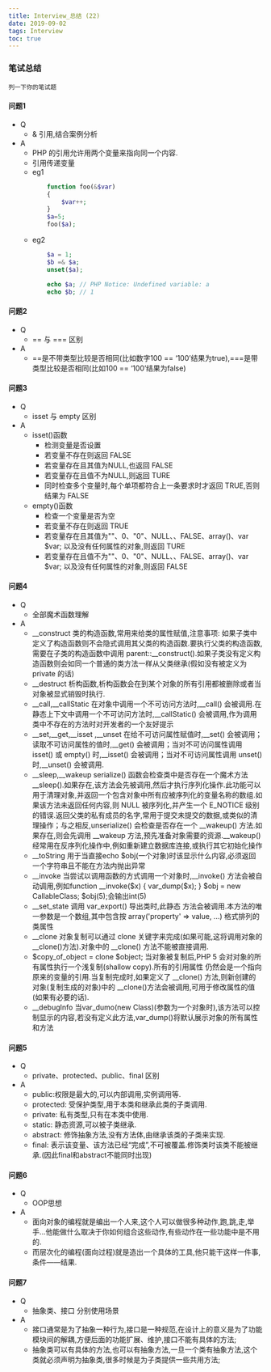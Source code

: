 ```yaml
---
title: Interview_总结 (22)
date: 2019-09-02
tags: Interview
toc: true
---
```


### 笔试总结
    列一下你的笔试题
    
<!-- more -->

#### 问题1
- Q
    * & 引用,结合案例分析
- A
    * PHP 的引用允许用两个变量来指向同一个内容.
    * 引用传递变量
    * eg1
        ```php
            function foo(&$var)
            { 
                $var++; 
            }
            $a=5;
            foo($a);
        ```
    * eg2
        ```php
            $a = 1;
            $b =& $a;
            unset($a);

            echo $a; // PHP Notice: Undefined variable: a
            echo $b; // 1
        ```

#### 问题2
- Q
    * == 与 === 区别
- A
    * ==是不带类型比较是否相同(比如数字100 == ‘100’结果为true),===是带类型比较是否相同(比如100 == ‘100’结果为false)

#### 问题3
- Q
    * isset 与 empty 区别
- A
    * isset()函数
        * 检测变量是否设置 
        * 若变量不存在则返回 FALSE 
        * 若变量存在且其值为NULL,也返回 FALSE 
        * 若变量存在且值不为NULL,则返回 TURE 
        * 同时检查多个变量时,每个单项都符合上一条要求时才返回 TRUE,否则结果为 FALSE
    * empty()函数
        * 检查一个变量是否为空 
        * 若变量不存在则返回 TRUE 
        * 若变量存在且其值为""、0、"0"、NULL、、FALSE、array()、var $var; 以及没有任何属性的对象,则返回 TURE 
        * 若变量存在且值不为""、0、"0"、NULL、、FALSE、array()、var $var; 以及没有任何属性的对象,则返回 FALSE 

#### 问题4 
- Q
    * 全部魔术函数理解
- A
    * \__construct 类的构造函数,常用来给类的属性赋值,注意事项: 如果子类中定义了构造函数则不会隐式调用其父类的构造函数.要执行父类的构造函数,需要在子类的构造函数中调用 parent::__construct().如果子类没有定义构造函数则会如同一个普通的类方法一样从父类继承(假如没有被定义为 private 的话)
    * __destruct 析构函数,析构函数会在到某个对象的所有引用都被删除或者当对象被显式销毁时执行.
    * \__call,\__callStatic 在对象中调用一个不可访问方法时,\__call() 会被调用.在静态上下文中调用一个不可访问方法时,__callStatic() 会被调用,作为调用类中不存在的方法时对开发者的一个友好提示
    * \__set,\__get,\__isset ,\__unset 在给不可访问属性赋值时,\__set() 会被调用；读取不可访问属性的值时,__get() 会被调用；当对不可访问属性调用 isset() 或 empty() 时,\__isset() 会被调用；当对不可访问属性调用 unset() 时,__unset() 会被调用.
    * __sleep,__wakeup serialize() 函数会检查类中是否存在一个魔术方法 __sleep().如果存在,该方法会先被调用,然后才执行序列化操作.此功能可以用于清理对象,并返回一个包含对象中所有应被序列化的变量名称的数组.如果该方法未返回任何内容,则 NULL 被序列化,并产生一个 E_NOTICE 级别的错误.返回父类的私有成员的名字,常用于提交未提交的数据,或类似的清理操作；与之相反,unserialize() 会检查是否存在一个 __wakeup() 方法.如果存在,则会先调用 __wakeup 方法,预先准备对象需要的资源.__wakeup() 经常用在反序列化操作中,例如重新建立数据库连接,或执行其它初始化操作
    * __toString 用于当直接echo $obj(一个对象)时该显示什么内容,必须返回一个字符串且不能在方法内抛出异常
    * __invoke 当尝试以调用函数的方式调用一个对象时,__invoke() 方法会被自动调用,例如function __invoke($x) { var_dump($x); } $obj = new CallableClass; $obj(5);会输出int(5)
    * __set_state 调用 var_export() 导出类时,此静态 方法会被调用.本方法的唯一参数是一个数组,其中包含按 array('property' => value, ...) 格式排列的类属性
    * __clone 对象复制可以通过 clone 关键字来完成(如果可能,这将调用对象的 __clone()方法).对象中的 __clone() 方法不能被直接调用.
    * $copy_of_object = clone $object; 当对象被复制后,PHP 5 会对对象的所有属性执行一个浅复制(shallow copy).所有的引用属性 仍然会是一个指向原来的变量的引用.当复制完成时,如果定义了 __clone() 方法,则新创建的对象(复制生成的对象)中的 __clone()方法会被调用,可用于修改属性的值(如果有必要的话).
    * __debugInfo 当var_dumo(new Class)(参数为一个对象时),该方法可以控制显示的内容,若没有定义此方法,var_dump()将默认展示对象的所有属性和方法

#### 问题5
- Q
    * private、protected、public、final 区别
- A
    * public:权限是最大的,可以内部调用,实例调用等.
    * protected: 受保护类型,用于本类和继承此类的子类调用.
    * private: 私有类型,只有在本类中使用.
    * static: 静态资源,可以被子类继承.
    * abstract: 修饰抽象方法,没有方法体,由继承该类的子类来实现.
    * final: 表示该变量、该方法已经“完成”,不可被覆盖.修饰类时该类不能被继承.(因此final和abstract不能同时出现)

#### 问题6
- Q
    * OOP思想
- A
    * 面向对象的编程就是编出一个人来,这个人可以做很多种动作,跑,跳,走,举手...他能做什么取决于你如何组合这些动作,有些动作在一些功能中是不用的.
    * 而层次化的编程(面向过程)就是造出一个具体的工具,他只能干这样一件事,条件——结果.

#### 问题7
- Q
    * 抽象类、接口 分别使用场景
- A
    * 接口通常是为了抽象一种行为,接口是一种规范,在设计上的意义是为了功能模块间的解耦,方便后面的功能扩展、维护,接口不能有具体的方法;
    * 抽象类可以有具体的方法,也可以有抽象方法,一旦一个类有抽象方法,这个类就必须声明为抽象类,很多时候是为子类提供一些共用方法;


